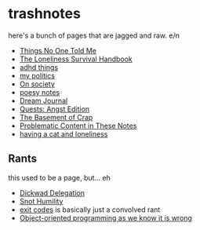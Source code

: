# trashnotes

here's a bunch of pages that are jagged and raw. e/n

- [Things No One Told Me](6ab236ef-a2de-4a11-ab6c-ce26116f6cce.md)
- [The Loneliness Survival Handbook](7496f910-90b0-4143-9709-e909ee03feb6.md)
- [adhd things](ef14c7f3-ed30-4e0a-8ab3-3531b7548d2a.md)
- [my politics](d601d7ba-522b-4d6d-9e3b-101885e7aa00.md)
- [On society](c0c8d512-0a5c-4ed2-95fd-b89798852985.md)
- [poesy notes](858216cb-2909-4011-afe6-834d2fd96caa.md)
- [Dream Journal](4206b8df-d614-40f6-95b7-aa42df3eb0ce.md)
- [Quests: Angst Edition](59725060-9e81-4681-a58b-3114d5720cc5.md)
- [The Basement of Crap](4adf317e-82f2-4241-9231-e6d23667aeaf.md)
- [Problematic Content in These Notes](4a5a2e9c-585d-4492-9c3d-52ce476795b4.md)
- [having a cat and loneliness](0ae2a827-1f50-4eea-a65b-53880d9864fd.md)

## Rants

this used to be a page, but... eh

- [Dickwad Delegation](f1fea19b-e03f-4185-9dc7-5f17818af670.md)
- [Snot Humility](f8bc6645-a41d-45c8-82f0-9a6b066e91a2.md)
- [exit codes][] is basically just a convolved rant
- [Object-oriented programming as we know it is wrong][OOP]

[exit codes]: 118eb717-47fc-4af6-91e3-5d533f942883.md
[OOP]: ae6b4e9f-4b19-4734-89cd-b3899ad05f6d.md
